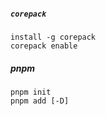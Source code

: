 ##### `corepack`
```
install -g corepack
corepack enable
```

##### pnpm
```
pnpm init
pnpm add [-D]
```
